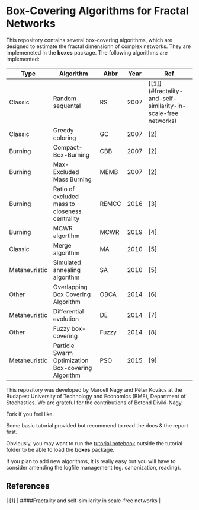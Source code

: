 # Box-Covering Algorithms for Fractal Networks
This repository contains several box-covering algorithms, which are designed to estimate the fractal dimensionn of complex networks. They are implemeneted in the __boxes__ package.
The following algorithms are implemented:


| Type          | Algorithm                                          | Abbr  | Year | Ref |
|---------------|----------------------------------------------------|-------|------|-----|
| Classic       | Random sequental                                   | RS    | 2007 | [[1]](#fractality-and-self-similarity-in-scale-free networks) |
| Classic       | Greedy coloring                                    | GC    | 2007 | [2] |
| Burning       | Compact-Box-Burning                                | CBB   | 2007 | [2] |
| Burning       | Max-Excluded Mass Burning                          | MEMB  | 2007 | [2] |
| Burning       | Ratio of excluded mass to closeness centrality     | REMCC | 2016 | [3] |
| Burning       | MCWR algortihm                                     | MCWR  | 2019 | [4] |
| Classic       | Merge algorithm                                    | MA    | 2010 | [5] |
| Metaheuristic | Simulated annealing algorithm                      | SA    | 2010 | [5] |
| Other         | Overlapping Box Covering Algorithm                 | OBCA  | 2014 | [6] |
| Metaheuristic | Differential evolution                             | DE    | 2014 | [7] |
| Other         | Fuzzy box-covering                                 | Fuzzy | 2014 | [8] |
| Metaheuristic | Particle Swarm Optimization Box-covering Algorithm | PSO   | 2015 | [9] |


This repository was developed by Marcell Nagy and Péter Kovács at the Budapest University of Technology and Economics (BME), Department of Stochastics. We are grateful for the contributions of Botond Diviki-Nagy.



Fork if you feel like.

Some basic tutorial provided but recommend to read the docs & the report first.

Obviously, you may want to run the [tutorial notebook](./tutorial/boxing_tutorial.ipynb) outside the tutorial folder to be able to load the __boxes__ package.

If you plan to add new algorithms, it is really easy but you will have to consider amending the logfile management (eg. canonization, reading).



## References

| [1] | ####Fractality and self-similarity in scale-free networks |
